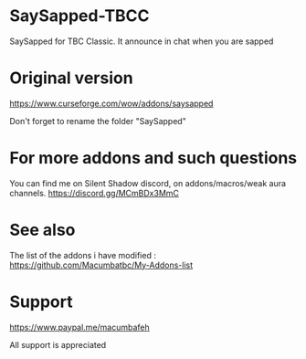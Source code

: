 # SaySapped-TBCC
SaySapped for TBC Classic. It announce in chat when you are sapped

# Original version
https://www.curseforge.com/wow/addons/saysapped


Don't forget to rename the folder "SaySapped"


# For more addons and such questions 
You can find me on Silent Shadow discord, on addons/macros/weak aura channels.
https://discord.gg/MCmBDx3MmC

 
# See also 
The list of the addons i have modified :
https://github.com/Macumbatbc/My-Addons-list

 

# Support

https://www.paypal.me/macumbafeh

All support is appreciated
